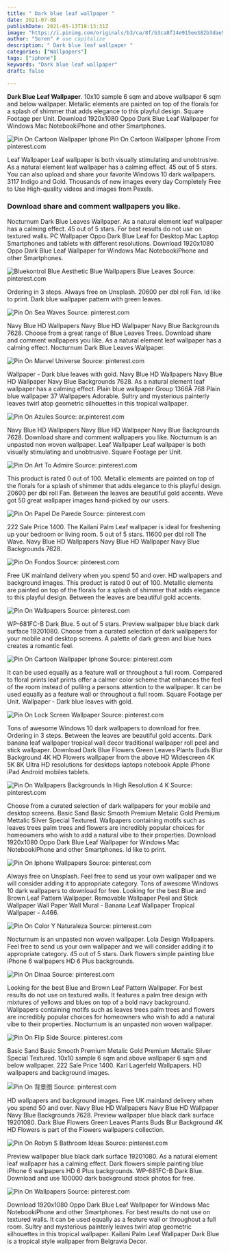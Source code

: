 ```yaml
---
title: " Dark blue leaf wallpaper "
date: 2021-07-08
publishDate: 2021-05-13T18:13:31Z
image: "https://i.pinimg.com/originals/b3/ca/8f/b3ca8f14e915ee382b3dae52bc527e82.jpg"
author: "Soren" # use capitalize
description: " Dark blue leaf wallpaper "
categories: ["Wallpapers"]
tags: ["iphone"]
keywords: "Dark blue leaf wallpaper"
draft: false

---
```



**Dark Blue Leaf Wallpaper**. 10x10 sample 6 sqm and above wallpaper 6 sqm and below wallpaper. Metallic elements are painted on top of the florals for a splash of shimmer that adds elegance to this playful design. Square Footage per Unit. Download 1920x1080 Oppo Dark Blue Leaf Wallpaper for Windows Mac NotebookiPhone and other Smartphones.

![Pin On Cartoon Wallpaper Iphone](https://i.pinimg.com/originals/d5/b0/3c/d5b03c2600d03fd4231237af27b2aa65.jpg "Pin On Cartoon Wallpaper Iphone")
Pin On Cartoon Wallpaper Iphone From pinterest.com


Leaf Wallpaper Leaf wallpaper is both visually stimulating and unobtrusive. As a natural element leaf wallpaper has a calming effect. 45 out of 5 stars. You can also upload and share your favorite Windows 10 dark wallpapers. 3117 Indigo and Gold. Thousands of new images every day Completely Free to Use High-quality videos and images from Pexels.

### Download share and comment wallpapers you like.

Nocturnum Dark Blue Leaves Wallpaper. As a natural element leaf wallpaper has a calming effect. 45 out of 5 stars. For best results do not use on textured walls. PC Wallpaper Oppo Dark Blue Leaf for Desktop Mac Laptop Smartphones and tablets with different resolutions. Download 1920x1080 Oppo Dark Blue Leaf Wallpaper for Windows Mac NotebookiPhone and other Smartphones.


![Bluekontrol Blue Aesthetic Blue Wallpapers Blue Leaves](https://i.pinimg.com/originals/b3/84/92/b3849220db5ccee4cb33f4a9d3977dfd.jpg "Bluekontrol Blue Aesthetic Blue Wallpapers Blue Leaves")
Source: pinterest.com

Ordering in 3 steps. Always free on Unsplash. 20600 per dbl roll Fan. Id like to print. Dark blue wallpaper pattern with green leaves.

![Pin On Sea Waves](https://i.pinimg.com/originals/22/96/e2/2296e26e11889ec1b4bdfad2fb7025a1.jpg "Pin On Sea Waves")
Source: pinterest.com

Navy Blue HD Wallpapers Navy Blue HD Wallpaper Navy Blue Backgrounds 7628. Choose from a great range of Blue Leaves Trees. Download share and comment wallpapers you like. As a natural element leaf wallpaper has a calming effect. Nocturnum Dark Blue Leaves Wallpaper.

![Pin On Marvel Universe](https://i.pinimg.com/originals/97/08/d5/9708d5c92469ab80d21b99e5a4641ea2.jpg "Pin On Marvel Universe")
Source: pinterest.com

Wallpaper - Dark blue leaves with gold. Navy Blue HD Wallpapers Navy Blue HD Wallpaper Navy Blue Backgrounds 7628. As a natural element leaf wallpaper has a calming effect. Plain blue wallpaper Group 1366Ã 768 Plain blue wallpaper 37 Wallpapers Adorable. Sultry and mysterious painterly leaves twirl atop geometric silhouettes in this tropical wallpaper.

![Pin On Azules](https://i.pinimg.com/originals/00/68/12/006812d293e2cf86362ac2c4cd011f1b.jpg "Pin On Azules")
Source: ar.pinterest.com

Navy Blue HD Wallpapers Navy Blue HD Wallpaper Navy Blue Backgrounds 7628. Download share and comment wallpapers you like. Nocturnum is an unpasted non woven wallpaper. Leaf Wallpaper Leaf wallpaper is both visually stimulating and unobtrusive. Square Footage per Unit.

![Pin On Art To Admire](https://i.pinimg.com/736x/dc/97/02/dc970210a765811dc6817b5f929d8fcc.jpg "Pin On Art To Admire")
Source: pinterest.com

This product is rated 0 out of 100. Metallic elements are painted on top of the florals for a splash of shimmer that adds elegance to this playful design. 20600 per dbl roll Fan. Between the leaves are beautiful gold accents. Weve got 50 great wallpaper images hand-picked by our users.

![Pin On Papel De Parede](https://i.pinimg.com/originals/6c/b9/20/6cb9204c30b745bc200c51aa18101a60.jpg "Pin On Papel De Parede")
Source: pinterest.com

222 Sale Price 1400. The Kailani Palm Leaf wallpaper is ideal for freshening up your bedroom or living room. 5 out of 5 stars. 11600 per dbl roll The Wave. Navy Blue HD Wallpapers Navy Blue HD Wallpaper Navy Blue Backgrounds 7628.

![Pin On Fondos](https://i.pinimg.com/originals/30/7e/92/307e92e5fa51e5e02b1dbe5f271f4c9d.jpg "Pin On Fondos")
Source: pinterest.com

Free UK mainland delivery when you spend 50 and over. HD wallpapers and background images. This product is rated 0 out of 100. Metallic elements are painted on top of the florals for a splash of shimmer that adds elegance to this playful design. Between the leaves are beautiful gold accents.

![Pin On Wallpapers](https://i.pinimg.com/originals/08/ab/d2/08abd25c82df904e631c8f26af69923c.png "Pin On Wallpapers")
Source: pinterest.com

WP-681FC-B Dark Blue. 5 out of 5 stars. Preview wallpaper blue black dark surface 19201080. Choose from a curated selection of dark wallpapers for your mobile and desktop screens. A palette of dark green and blue hues creates a romantic feel.

![Pin On Cartoon Wallpaper Iphone](https://i.pinimg.com/originals/d5/b0/3c/d5b03c2600d03fd4231237af27b2aa65.jpg "Pin On Cartoon Wallpaper Iphone")
Source: pinterest.com

It can be used equally as a feature wall or throughout a full room. Compared to floral prints leaf prints offer a calmer color scheme that enhances the feel of the room instead of pulling a persons attention to the wallpaper. It can be used equally as a feature wall or throughout a full room. Square Footage per Unit. Wallpaper - Dark blue leaves with gold.

![Pin On Lock Screen Wallpaper](https://i.pinimg.com/736x/27/55/01/275501d8797baf2a72f0025851ab1bfd.jpg "Pin On Lock Screen Wallpaper")
Source: pinterest.com

Tons of awesome Windows 10 dark wallpapers to download for free. Ordering in 3 steps. Between the leaves are beautiful gold accents. Dark banana leaf wallpaper tropical wall decor traditional wallpaper roll peel and stick wallpaper. Download Dark Blue Flowers Green Leaves Plants Buds Blur Background 4K HD Flowers wallpaper from the above HD Widescreen 4K 5K 8K Ultra HD resolutions for desktops laptops notebook Apple iPhone iPad Android mobiles tablets.

![Pin On Wallpapers Backgrounds In High Resolution 4 K](https://i.pinimg.com/originals/a5/74/d3/a574d346e8edb42f0e4b5fcf147045bf.jpg "Pin On Wallpapers Backgrounds In High Resolution 4 K")
Source: pinterest.com

Choose from a curated selection of dark wallpapers for your mobile and desktop screens. Basic Sand Basic Smooth Premium Metalic Gold Premium Mettalic Silver Special Textured. Wallpapers containing motifs such as leaves trees palm trees and flowers are incredibly popular choices for homeowners who wish to add a natural vibe to their properties. Download 1920x1080 Oppo Dark Blue Leaf Wallpaper for Windows Mac NotebookiPhone and other Smartphones. Id like to print.

![Pin On Iphone Wallpapers](https://i.pinimg.com/originals/f8/a4/a8/f8a4a8e9c39695089c24414b952ab198.png "Pin On Iphone Wallpapers")
Source: pinterest.com

Always free on Unsplash. Feel free to send us your own wallpaper and we will consider adding it to appropriate category. Tons of awesome Windows 10 dark wallpapers to download for free. Looking for the best Blue and Brown Leaf Pattern Wallpaper. Removable Wallpaper Peel and Stick Wallpaper Wall Paper Wall Mural - Banana Leaf Wallpaper Tropical Wallpaper - A466.

![Pin On Color Y Naturaleza](https://i.pinimg.com/originals/ce/22/8d/ce228d27521bad5c60464acf3d8c218b.jpg "Pin On Color Y Naturaleza")
Source: pinterest.com

Nocturnum is an unpasted non woven wallpaper. Lola Design Wallpapers. Feel free to send us your own wallpaper and we will consider adding it to appropriate category. 45 out of 5 stars. Dark flowers simple painting blue iPhone 6 wallpapers HD 6 Plus backgrounds.

![Pin On Dinaa](https://i.pinimg.com/originals/45/f3/4a/45f34ad7d0d3d93885bb314d4574d748.jpg "Pin On Dinaa")
Source: pinterest.com

Looking for the best Blue and Brown Leaf Pattern Wallpaper. For best results do not use on textured walls. It features a palm tree design with mixtures of yellows and blues on top of a bold navy background. Wallpapers containing motifs such as leaves trees palm trees and flowers are incredibly popular choices for homeowners who wish to add a natural vibe to their properties. Nocturnum is an unpasted non woven wallpaper.

![Pin On Flip Side](https://i.pinimg.com/originals/70/c4/54/70c45453315c2e2bf470c9857b60a564.jpg "Pin On Flip Side")
Source: pinterest.com

Basic Sand Basic Smooth Premium Metalic Gold Premium Mettalic Silver Special Textured. 10x10 sample 6 sqm and above wallpaper 6 sqm and below wallpaper. 222 Sale Price 1400. Karl Lagerfeld Wallpapers. HD wallpapers and background images.

![Pin On 背景图](https://i.pinimg.com/originals/ab/4d/24/ab4d2413c366181ff128199f039bd7b1.jpg "Pin On 背景图")
Source: pinterest.com

HD wallpapers and background images. Free UK mainland delivery when you spend 50 and over. Navy Blue HD Wallpapers Navy Blue HD Wallpaper Navy Blue Backgrounds 7628. Preview wallpaper blue black dark surface 19201080. Dark Blue Flowers Green Leaves Plants Buds Blur Background 4K HD Flowers is part of the Flowers wallpapers collection.

![Pin On Robyn S Bathroom Ideas](https://i.pinimg.com/736x/0a/1d/41/0a1d4161388f1467c248158dcb615c70.jpg "Pin On Robyn S Bathroom Ideas")
Source: pinterest.com

Preview wallpaper blue black dark surface 19201080. As a natural element leaf wallpaper has a calming effect. Dark flowers simple painting blue iPhone 6 wallpapers HD 6 Plus backgrounds. WP-681FC-B Dark Blue. Download and use 100000 dark background stock photos for free.

![Pin On Wallpapers](https://i.pinimg.com/originals/b3/ca/8f/b3ca8f14e915ee382b3dae52bc527e82.jpg "Pin On Wallpapers")
Source: pinterest.com

Download 1920x1080 Oppo Dark Blue Leaf Wallpaper for Windows Mac NotebookiPhone and other Smartphones. For best results do not use on textured walls. It can be used equally as a feature wall or throughout a full room. Sultry and mysterious painterly leaves twirl atop geometric silhouettes in this tropical wallpaper. Kailani Palm Leaf Wallpaper Dark Blue is a tropical style wallpaper from Belgravia Decor.

